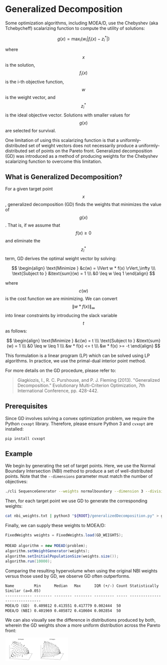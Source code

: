 # Generalized Decomposition

Some optimization algorithms, including MOEA/D, use the Chebyshev (aka Tchebycheff) scalarizing function to compute
the utility of solutions:

$$ g(x) = \text{max}_i \left( w_i \left| f_i(x) - z_i^* \right| \right) $$

where $$x$$ is the solution, $$f_i(x)$$ is the i-th objective function, $$w$$ is the weight vector, and $$z_i^*$$ is
the ideal objective vector.  Solutions with smaller values for $$g(x)$$ are selected for survival.

One limitation of using this scalarizing function is that a uniformly-distributed set of weight vectors does not
necessarily produce a uniformly-distributed set of points on the Pareto front.  Generalized decomposition (GD) was
introduced as a method of producing weights for the Chebyshev scalarizing function to overcome this limitation.

## What is Generalized Decomposition?

For a given target point $$x$$, generalized decomposition (GD) finds the weights that minimizes the value of $$g(x)$$.
That is, if we assume that $$f(x) \geq 0$$ and eliminate the $$z_i^*$$ term, GD derives the optimal weight vector by
solving:

$$
\begin{align}
\text{Minimize } &c(w) = \lVert w * f(x) \rVert_\infty \\\
\text{Subject to } &\text{sum}(w) = 1 \\\
&0 \leq w \leq 1
\end{align}
$$

where $$c(w)$$ is the cost function we are minimizing.  We can convert $$\lVert w * f(x) \rVert_\infty$$ into linear
constraints by introducing the slack variable $$t$$ as follows:

$$
\begin{align}
\text{Minimize } &c(w) = t \\\
\text{Subject to } &\text{sum}(w) = 1 \\\
&0 \leq w \leq 1 \\\
&w * f(x) <= t \\\
&w * f(x) >= -t
\end{align}
$$

This formulation is a linear program (LP) which can be solved using LP algorithms.  In practice, we use the
primal-dual interior point method.

For more details on the GD procedure, please refer to:

> Giagkiozis, I., R. C. Purshouse, and P. J. Fleming (2013).  "Generalized Decomposition."  Evolutionary Multi-Criterion Optimization, 7th International Conference, pp. 428-442.

## Prerequisites

Since GD involves solving a convex optimization problem, we require the Python `cvxopt` library.  Therefore, please
ensure Python 3 and `cvxopt` are installed:

```
pip install cvxopt
```

## Example

We begin by generating the set of target points.  Here, we use the Normal Boundary Intersection (NBI) method to produce
a set of well-distributed points.  Note that the `--dimensions` parameter must match the number of objectives:

<!-- bash:examples/org/moeaframework/examples/generalizedDecomposition/generateWeights.sh [3:3] -->

```bash
./cli SequenceGenerator --weights normalboundary --dimension 3 --divisions 20 > nbi_weights.txt
```

Then, for each target point we use GD to generate the corresponding weights:

<!-- bash:examples/org/moeaframework/examples/generalizedDecomposition/generateWeights.sh [4:4] -->

```bash
cat nbi_weights.txt | python3 "${ROOT}/generalizedDecomposition.py" > gd_weights.txt
```

Finally, we can supply these weights to MOEA/D:

<!-- java:examples/org/moeaframework/examples/generalizedDecomposition/GeneralizedDecompositionExample.java [62:67] -->

```java
FixedWeights weights = FixedWeights.load(GD_WEIGHTS);

MOEAD algorithm = new MOEAD(problem);
algorithm.setWeightGenerator(weights);
algorithm.setInitialPopulationSize(weights.size());
algorithm.run(10000);
```

Comparing the resulting hypervolume when using the original NBI weights versus those used by GD, we observe GD often
outperforms.

<!-- output:examples/org/moeaframework/examples/generalizedDecomposition/GeneralizedDecompositionExample.java -->

```
Name         Min      Median   Max      IQR (+/-) Count Statistically Similar (a=0.05)
------------ -------- -------- -------- --------- ----- ------------------------------
MOEA/D (GD)  0.409812 0.413551 0.417779 0.002444  50
MOEA/D (NBI) 0.401969 0.405872 0.410604 0.002854  50
```

We can also visually see the difference in distributions produced by both, wherein the GD weights show a more uniform
distribution across the Pareto front:

<img src="imgs/moead-weights.png" width="40%" />
